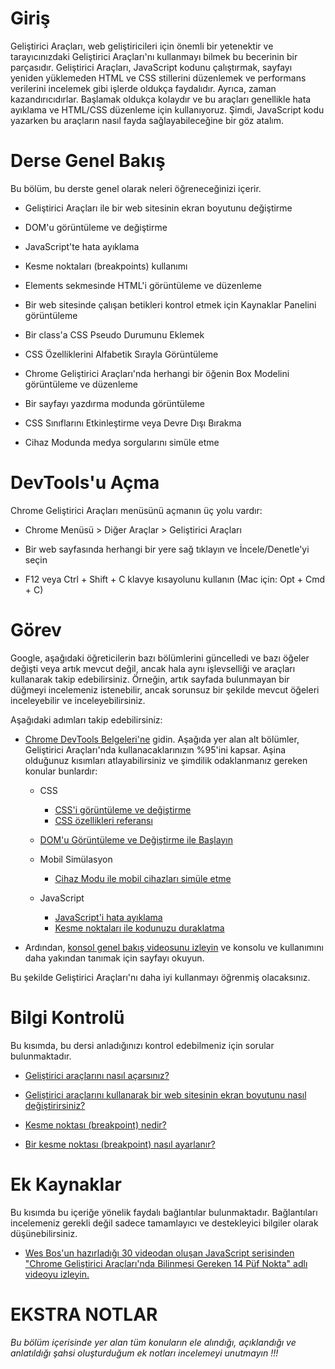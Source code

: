 # Giriş

Geliştirici Araçları, web geliştiricileri için önemli bir yetenektir ve tarayıcınızdaki Geliştirici Araçları'nı kullanmayı bilmek bu becerinin bir parçasıdır. Geliştirici Araçları, JavaScript kodunu çalıştırmak, sayfayı yeniden yüklemeden HTML ve CSS stillerini düzenlemek ve performans verilerini incelemek gibi işlerde oldukça faydalıdır. Ayrıca, zaman kazandırıcıdırlar. Başlamak oldukça kolaydır ve bu araçları genellikle hata ayıklama ve HTML/CSS düzenleme için kullanıyoruz. Şimdi, JavaScript kodu yazarken bu araçların nasıl fayda sağlayabileceğine bir göz atalım.

# Derse Genel Bakış

Bu bölüm, bu derste genel olarak neleri öğreneceğinizi içerir.

- Geliştirici Araçları ile bir web sitesinin ekran boyutunu değiştirme

- DOM'u görüntüleme ve değiştirme
    
- JavaScript'te hata ayıklama

- Kesme noktaları (breakpoints) kullanımı

- Elements sekmesinde HTML'i görüntüleme ve düzenleme
    
- Bir web sitesinde çalışan betikleri kontrol etmek için Kaynaklar Panelini görüntüleme
    
- Bir class'a CSS Pseudo Durumunu Eklemek

- CSS Özelliklerini Alfabetik Sırayla Görüntüleme
    
- Chrome Geliştirici Araçları'nda herhangi bir öğenin Box Modelini görüntüleme ve düzenleme
    
- Bir sayfayı yazdırma modunda görüntüleme
    
- CSS Sınıflarını Etkinleştirme veya Devre Dışı Bırakma
    
- Cihaz Modunda medya sorgularını simüle etme

# DevTools'u Açma

Chrome Geliştirici Araçları menüsünü açmanın üç yolu vardır:

- Chrome Menüsü > Diğer Araçlar > Geliştirici Araçları

- Bir web sayfasında herhangi bir yere sağ tıklayın ve İncele/Denetle'yi seçin

- F12 veya Ctrl + Shift + C klavye kısayolunu kullanın (Mac için: Opt + Cmd + C)

# Görev

Google, aşağıdaki öğreticilerin bazı bölümlerini güncelledi ve bazı öğeler değişti veya artık mevcut değil, ancak hala aynı işlevselliği ve araçları kullanarak takip edebilirsiniz. Örneğin, artık sayfada bulunmayan bir düğmeyi incelemeniz istenebilir, ancak sorunsuz bir şekilde mevcut öğeleri inceleyebilir ve inceleyebilirsiniz.

Aşağıdaki adımları takip edebilirsiniz:

- [Chrome DevTools Belgeleri'ne](https://developer.chrome.com/docs/devtools/) gidin. Aşağıda yer alan alt bölümler, Geliştirici Araçları'nda kullanacaklarınızın %95'ini kapsar. Aşina olduğunuz kısımları atlayabilirsiniz ve şimdilik odaklanmanız gereken konular bunlardır:

    - CSS
        - [CSS'i görüntüleme ve değiştirme](https://developer.chrome.com/docs/devtools/css/)
        - [CSS özellikleri referansı](https://developer.chrome.com/docs/devtools/css/reference/)
    
    - [DOM'u Görüntüleme ve Değiştirme ile Başlayın](https://developer.chrome.com/docs/devtools/dom/)
    
    - Mobil Simülasyon
        - [Cihaz Modu ile mobil cihazları simüle etme](https://developer.chrome.com/docs/devtools/device-mode/)
    
    - JavaScript
        - [JavaScript'i hata ayıklama](https://developer.chrome.com/docs/devtools/javascript/)
        - [Kesme noktaları ile kodunuzu duraklatma](https://developer.chrome.com/docs/devtools/javascript/breakpoints/)

- Ardından, [konsol genel bakış videosunu izleyin](https://developer.chrome.com/docs/devtools/console/) ve konsolu ve kullanımını daha yakından tanımak için sayfayı okuyun.

Bu şekilde Geliştirici Araçları'nı daha iyi kullanmayı öğrenmiş olacaksınız.

# Bilgi Kontrolü

Bu kısımda, bu dersi anladığınızı kontrol edebilmeniz için sorular bulunmaktadır.

- [Geliştirici araçlarını nasıl açarsınız?](https://www.theodinproject.com/lessons/foundations-javascript-developer-tools#opening-dev-tools)
    
- [Geliştirici araçlarını kullanarak bir web sitesinin ekran boyutunu nasıl değiştirirsiniz?](https://developer.chrome.com/docs/devtools/device-mode/)
    
- [Kesme noktası (breakpoint) nedir?](https://developer.chrome.com/docs/devtools/javascript/breakpoints/)
    
- [Bir kesme noktası (breakpoint) nasıl ayarlanır?](https://developer.chrome.com/docs/devtools/javascript/breakpoints/#loc)

# Ek Kaynaklar

Bu kısımda bu içeriğe yönelik faydalı bağlantılar bulunmaktadır. Bağlantıları incelemeniz gerekli değil sadece tamamlayıcı ve destekleyici bilgiler olarak düşünebilirsiniz. 

- [Wes Bos'un hazırladığı 30 videodan oluşan JavaScript serisinden "Chrome Geliştirici Araçları'nda Bilinmesi Gereken 14 Püf Nokta" adlı videoyu izleyin.](https://www.youtube.com/watch?v=xkzDaKwinA8)

# EKSTRA NOTLAR
*Bu bölüm içerisinde yer alan tüm konuların ele alındığı, açıklandığı ve anlatıldığı şahsi oluşturduğum ek notları incelemeyi unutmayın !!!*